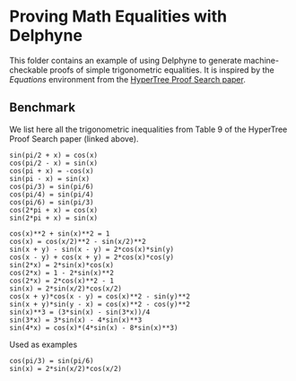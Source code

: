 # Proving Math Equalities with Delphyne

This folder contains an example of using Delphyne to generate machine-checkable proofs of simple trigonometric equalities. It is inspired by the _Equations_ environment from the [HyperTree Proof Search paper](https://arxiv.org/pdf/2205.11491).


## Benchmark

We list here all the trigonometric inequalities from Table 9 of the HyperTree Proof Search paper (linked above).

```
sin(pi/2 + x) = cos(x)
cos(pi/2 - x) = sin(x)
cos(pi + x) = -cos(x)
sin(pi - x) = sin(x)
cos(pi/3) = sin(pi/6)
cos(pi/4) = sin(pi/4)
cos(pi/6) = sin(pi/3)
cos(2*pi + x) = cos(x)
sin(2*pi + x) = sin(x)

cos(x)**2 + sin(x)**2 = 1
cos(x) = cos(x/2)**2 - sin(x/2)**2
sin(x + y) - sin(x - y) = 2*cos(x)*sin(y)
cos(x - y) + cos(x + y) = 2*cos(x)*cos(y)
sin(2*x) = 2*sin(x)*cos(x)
cos(2*x) = 1 - 2*sin(x)**2
cos(2*x) = 2*cos(x)**2 - 1
sin(x) = 2*sin(x/2)*cos(x/2)
cos(x + y)*cos(x - y) = cos(x)**2 - sin(y)**2
sin(x + y)*sin(y - x) = cos(x)**2 - cos(y)**2
sin(x)**3 = (3*sin(x) - sin(3*x))/4
sin(3*x) = 3*sin(x) - 4*sin(x)**3
sin(4*x) = cos(x)*(4*sin(x) - 8*sin(x)**3)
```

Used as examples

```
cos(pi/3) = sin(pi/6)
sin(x) = 2*sin(x/2)*cos(x/2)
```